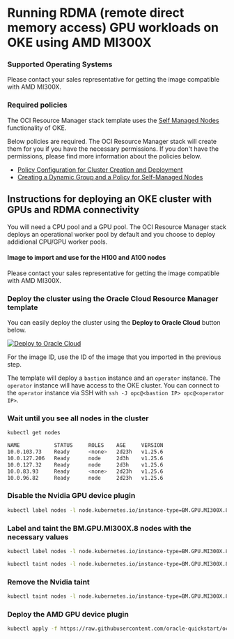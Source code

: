 # Running RDMA (remote direct memory access) GPU workloads on OKE using AMD MI300X

### Supported Operating Systems
Please contact your sales representative for getting the image compatible with AMD MI300X.

### Required policies
The OCI Resource Manager stack template uses the [Self Managed Nodes](https://docs.oracle.com/en-us/iaas/Content/ContEng/Tasks/contengworkingwithselfmanagednodes.htm) functionality of OKE.

Below policies are required. The OCI Resource Manager stack will create them for you if you have the necessary permissions. If you don't have the permissions, please find more information about the policies below.

- [Policy Configuration for Cluster Creation and Deployment](https://docs.oracle.com/en-us/iaas/Content/ContEng/Concepts/contengpolicyconfig.htm)
- [Creating a Dynamic Group and a Policy for Self-Managed Nodes](https://docs.oracle.com/en-us/iaas/Content/ContEng/Tasks/contengdynamicgrouppolicyforselfmanagednodes.htm)

## Instructions for deploying an OKE cluster with GPUs and RDMA connectivity
You will need a CPU pool and a GPU pool. The OCI Resource Manager stack deploys an operational worker pool by default and you choose to deploy addidional CPU/GPU worker pools.

#### Image to import and use for the H100 and A100 nodes
Please contact your sales representative for getting the image compatible with AMD MI300X.

### Deploy the cluster using the Oracle Cloud Resource Manager template
You can easily deploy the cluster using the **Deploy to Oracle Cloud** button below.

[![Deploy to Oracle Cloud](https://oci-resourcemanager-plugin.plugins.oci.oraclecloud.com/latest/deploy-to-oracle-cloud.svg)](https://cloud.oracle.com/resourcemanager/stacks/create?zipUrl=https://github.com/oracle-quickstart/oci-hpc-oke/releases/download/v24.7.0/oke-rdma-quickstart-v24.7.0.zip)

For the image ID, use the ID of the image that you imported in the previous step.

The template will deploy a `bastion` instance and an `operator` instance. The `operator` instance will have access to the OKE cluster. You can connect to the `operator` instance via SSH with `ssh -J opc@<bastion IP> opc@<operator IP>`.

### Wait until you see all nodes in the cluster

```sh
kubectl get nodes

NAME           STATUS     ROLES    AGE     VERSION
10.0.103.73    Ready      <none>   2d23h   v1.25.6
10.0.127.206   Ready      node     2d3h    v1.25.6
10.0.127.32    Ready      node     2d3h    v1.25.6
10.0.83.93     Ready      <none>   2d23h   v1.25.6
10.0.96.82     Ready      node     2d23h   v1.25.6
```

### Disable the Nvidia GPU device plugin

```sh
kubectl label nodes -l node.kubernetes.io/instance-type=BM.GPU.MI300X.8 oci.oraclecloud.com/disable-gpu-device-plugin=true
```

### Label and taint the BM.GPU.MI300X.8 nodes with the necessary values

```sh
kubectl label nodes -l node.kubernetes.io/instance-type=BM.GPU.MI300X.8 amd.com/gpu=true
```

```sh
kubectl taint nodes -l node.kubernetes.io/instance-type=BM.GPU.MI300X.8 amd.com/gpu=present:NoSchedule
```
### Remove the Nvidia taint

```sh
kubectl taint nodes -l node.kubernetes.io/instance-type=BM.GPU.MI300X.8 nvidia.com/gpu=present:NoSchedule-
```

### Deploy the AMD GPU device plugin
```sh
kubectl apply -f https://raw.githubusercontent.com/oracle-quickstart/oci-hpc-oke/mi300x/manifests/ds-amdgpu-deviceplugin.yaml
